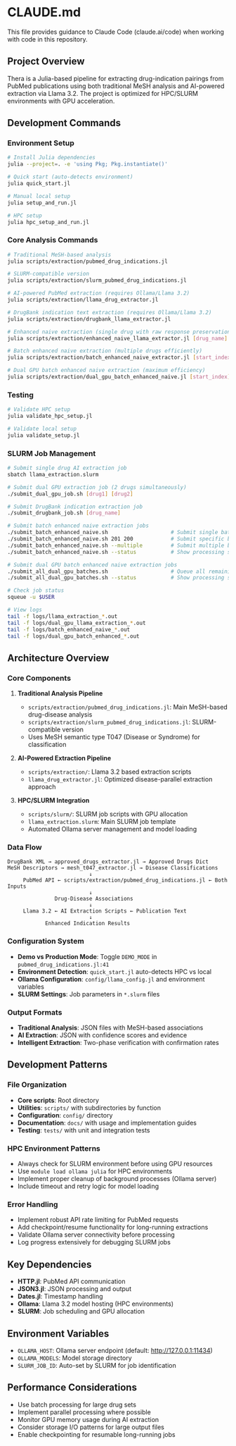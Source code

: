 # CLAUDE.md

This file provides guidance to Claude Code (claude.ai/code) when working with code in this repository.

## Project Overview

Thera is a Julia-based pipeline for extracting drug-indication pairings from PubMed publications using both traditional MeSH analysis and AI-powered extraction via Llama 3.2. The project is optimized for HPC/SLURM environments with GPU acceleration.

## Development Commands

### Environment Setup
```bash
# Install Julia dependencies
julia --project=. -e 'using Pkg; Pkg.instantiate()'

# Quick start (auto-detects environment)
julia quick_start.jl

# Manual local setup
julia setup_and_run.jl

# HPC setup
julia hpc_setup_and_run.jl
```

### Core Analysis Commands
```bash
# Traditional MeSH-based analysis
julia scripts/extraction/pubmed_drug_indications.jl

# SLURM-compatible version
julia scripts/extraction/slurm_pubmed_drug_indications.jl

# AI-powered PubMed extraction (requires Ollama/Llama 3.2)
julia scripts/extraction/llama_drug_extractor.jl

# DrugBank indication text extraction (requires Ollama/Llama 3.2)
julia scripts/extraction/drugbank_llama_extractor.jl

# Enhanced naive extraction (single drug with raw response preservation)
julia scripts/extraction/enhanced_naive_llama_extractor.jl [drug_name]

# Batch enhanced naive extraction (multiple drugs efficiently)
julia scripts/extraction/batch_enhanced_naive_extractor.jl [start_index] [batch_size]

# Dual GPU batch enhanced naive extraction (maximum efficiency)
julia scripts/extraction/dual_gpu_batch_enhanced_naive.jl [start_index] [total_batch_size]
```

### Testing
```bash
# Validate HPC setup
julia validate_hpc_setup.jl

# Validate local setup  
julia validate_setup.jl
```

### SLURM Job Management
```bash
# Submit single drug AI extraction job
sbatch llama_extraction.slurm

# Submit dual GPU extraction job (2 drugs simultaneously)
./submit_dual_gpu_job.sh [drug1] [drug2]

# Submit DrugBank indication extraction job
./submit_drugbank_job.sh [drug_name]

# Submit batch enhanced naive extraction jobs
./submit_batch_enhanced_naive.sh                    # Submit single batch (1-200)
./submit_batch_enhanced_naive.sh 201 200            # Submit specific batch
./submit_batch_enhanced_naive.sh --multiple         # Submit multiple batches
./submit_batch_enhanced_naive.sh --status           # Show processing status

# Submit dual GPU batch enhanced naive extraction jobs
./submit_all_dual_gpu_batches.sh                    # Queue all remaining drugs (400 per job)
./submit_all_dual_gpu_batches.sh --status           # Show processing status

# Check job status
squeue -u $USER

# View logs
tail -f logs/llama_extraction_*.out
tail -f logs/dual_gpu_llama_extraction_*.out
tail -f logs/batch_enhanced_naive_*.out
tail -f logs/dual_gpu_batch_enhanced_*.out
```

## Architecture Overview

### Core Components

1. **Traditional Analysis Pipeline**
   - `scripts/extraction/pubmed_drug_indications.jl`: Main MeSH-based drug-disease analysis
   - `scripts/extraction/slurm_pubmed_drug_indications.jl`: SLURM-compatible version
   - Uses MeSH semantic type T047 (Disease or Syndrome) for classification

2. **AI-Powered Extraction Pipeline**
   - `scripts/extraction/`: Llama 3.2 based extraction scripts
   - `llama_drug_extractor.jl`: Optimized disease-parallel extraction approach

3. **HPC/SLURM Integration**
   - `scripts/slurm/`: SLURM job scripts with GPU allocation
   - `llama_extraction.slurm`: Main SLURM job template
   - Automated Ollama server management and model loading

### Data Flow

```
DrugBank XML → approved_drugs_extractor.jl → Approved Drugs Dict
MeSH Descriptors → mesh_t047_extractor.jl → Disease Classifications
                          ↓
     PubMed API ← scripts/extraction/pubmed_drug_indications.jl ← Both Inputs
                          ↓
               Drug-Disease Associations
                          ↓
     Llama 3.2 ← AI Extraction Scripts ← Publication Text
                          ↓
            Enhanced Indication Results
```

### Configuration System

- **Demo vs Production Mode**: Toggle `DEMO_MODE` in `pubmed_drug_indications.jl:41`
- **Environment Detection**: `quick_start.jl` auto-detects HPC vs local
- **Ollama Configuration**: `config/llama_config.jl` and environment variables
- **SLURM Settings**: Job parameters in `*.slurm` files

### Output Formats

- **Traditional Analysis**: JSON files with MeSH-based associations
- **AI Extraction**: JSON with confidence scores and evidence
- **Intelligent Extraction**: Two-phase verification with confirmation rates

## Development Patterns

### File Organization
- **Core scripts**: Root directory
- **Utilities**: `scripts/` with subdirectories by function
- **Configuration**: `config/` directory
- **Documentation**: `docs/` with usage and implementation guides
- **Testing**: `tests/` with unit and integration tests

### HPC Environment Patterns
- Always check for SLURM environment before using GPU resources
- Use `module load ollama julia` for HPC environments
- Implement proper cleanup of background processes (Ollama server)
- Include timeout and retry logic for model loading

### Error Handling
- Implement robust API rate limiting for PubMed requests
- Add checkpoint/resume functionality for long-running extractions
- Validate Ollama server connectivity before processing
- Log progress extensively for debugging SLURM jobs

## Key Dependencies

- **HTTP.jl**: PubMed API communication
- **JSON3.jl**: JSON processing and output
- **Dates.jl**: Timestamp handling
- **Ollama**: Llama 3.2 model hosting (HPC environments)
- **SLURM**: Job scheduling and GPU allocation

## Environment Variables

- `OLLAMA_HOST`: Ollama server endpoint (default: http://127.0.0.1:11434)
- `OLLAMA_MODELS`: Model storage directory
- `SLURM_JOB_ID`: Auto-set by SLURM for job identification

## Performance Considerations

- Use batch processing for large drug sets
- Implement parallel processing where possible
- Monitor GPU memory usage during AI extraction
- Consider storage I/O patterns for large output files
- Enable checkpointing for resumable long-running jobs